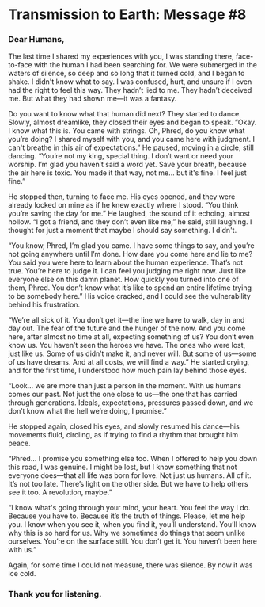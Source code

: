 # Transmission to Earth: Message #8

### Dear Humans,

The last time I shared my experiences with you, I was standing there, face-to-face with the human I had been searching for. We were submerged in the waters of silence, so deep and so long that it turned cold, and I began to shake. I didn't know what to say. I was confused, hurt, and unsure if I even had the right to feel this way. They hadn’t lied to me. They hadn’t deceived me. But what they had shown me—it was a fantasy.

Do you want to know what that human did next? They started to dance. Slowly, almost dreamlike, they closed their eyes and began to speak. “Okay. I know what this is. You came with strings. Oh, Phred, do you know what you’re doing? I shared myself with you, and you came here with judgment. I can't breathe in this air of expectations.” He paused, moving in a circle, still dancing. “You’re not my king, special thing. I don’t want or need your worship. I’m glad you haven’t said a word yet. Save your breath, because the air here is toxic. You made it that way, not me... but it's fine. I feel just fine.”

He stopped then, turning to face me. His eyes opened, and they were already locked on mine as if he knew exactly where I stood. “You think you’re saving the day for me.” He laughed, the sound of it echoing, almost hollow. “I got a friend, and they don’t even like me,” he said, still laughing. I thought for just a moment that maybe I should say something. I didn't.

“You know, Phred, I’m glad you came. I have some things to say, and you’re not going anywhere until I’m done. How dare you come here and lie to me? You said you were here to learn about the human experience. That’s not true. You’re here to judge it. I can feel you judging me right now. Just like everyone else on this damn planet. How quickly you turned into one of them, Phred. You don’t know what it’s like to spend an entire lifetime trying to be somebody here.” His voice cracked, and I could see the vulnerability behind his frustration.

“We’re all sick of it. You don’t get it—the line we have to walk, day in and day out. The fear of the future and the hunger of the now. And you come here, after almost no time at all, expecting something of us? You don’t even know us. You haven’t seen the heroes we have. The ones who were lost, just like us. Some of us didn’t make it, and never will. But some of us—some of us have dreams. And at all costs, we will find a way.” He started crying, and for the first time, I understood how much pain lay behind those eyes.

“Look... we are more than just a person in the moment. With us humans comes our past. Not just the one close to us—the one that has carried through generations. Ideals, expectations, pressures passed down, and we don’t know what the hell we’re doing, I promise.”

He stopped again, closed his eyes, and slowly resumed his dance—his movements fluid, circling, as if trying to find a rhythm that brought him peace.

“Phred... I promise you something else too. When I offered to help you down this road, I was genuine. I might be lost, but I know something that not everyone does—that all life was born for love. Not just us humans. All of it. It’s not too late. There’s light on the other side. But we have to help others see it too. A revolution, maybe.”

“I know what's going through your mind, your heart. You feel the way I do. Because you have to. Because it’s the truth of things. Please, let me help you. I know when you see it, when you find it, you’ll understand. You’ll know why this is so hard for us. Why we sometimes do things that seem unlike ourselves. You’re on the surface still. You don’t get it. You haven’t been here with us.”

Again, for some time I could not measure, there was silence. By now it was ice cold.

### Thank you for listening.
